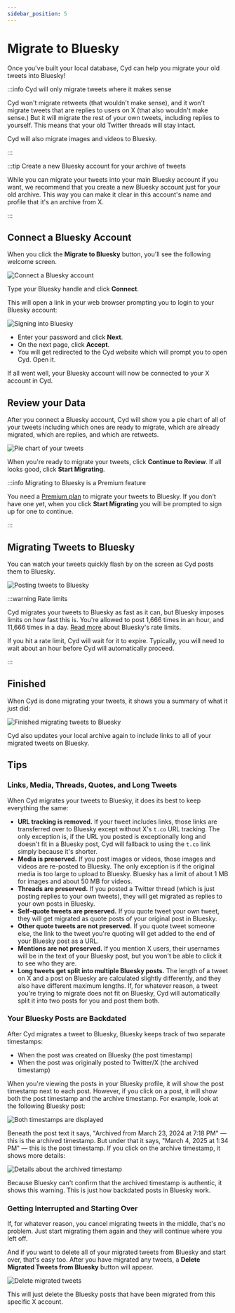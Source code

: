 ```yaml
---
sidebar_position: 5
---
```


# Migrate to Bluesky

Once you've built your local database, Cyd can help you migrate your old tweets into Bluesky!

:::info Cyd will only migrate tweets where it makes sense

Cyd won't migrate retweets (that wouldn't make sense), and it won't migrate tweets that are replies to users on X (that also wouldn't make sense.) But it will migrate the rest of your own tweets, including replies to yourself. This means that your old Twitter threads will stay intact.

Cyd will also migrate images and videos to Bluesky.

:::

:::tip Create a new Bluesky account for your archive of tweets

While you can migrate your tweets into your main Bluesky account if you want, we recommend that you create a new Bluesky account just for your old archive. This way you can make it clear in this account's name and profile that it's an archive from X.

:::

## Connect a Bluesky Account

When you click the **Migrate to Bluesky** button, you'll see the following welcome screen.

![Connect a Bluesky account](./img/migrate-bluesky-connect.png)

Type your Bluesky handle and click **Connect**.

This will open a link in your web browser prompting you to login to your Bluesky account:

![Signing into Bluesky](./img/migrate-bluesky-oauth.png)

- Enter your password and click **Next**.
- On the next page, click **Accept**.
- You will get redirected to the Cyd website which will prompt you to open Cyd. Open it.

If all went well, your Bluesky account will now be connected to your X account in Cyd.

## Review your Data

After you connect a Bluesky account, Cyd will show you a pie chart of all of your tweets including which ones are ready to migrate, which are already migrated, which are replies, and which are retweets.

![Pie chart of your tweets](./img/migrate-bluesky-pie-chart.png)

When you're ready to migrate your tweets, click **Continue to Review**. If all looks good, click **Start Migrating**.

:::info Migrating to Bluesky is a Premium feature

You need a [Premium plan](../premium/intro) to migrate your tweets to Bluesky. If you don't have one yet, when you click **Start Migrating** you will be prompted to sign up for one to continue.

:::

## Migrating Tweets to Bluesky

You can watch your tweets quickly flash by on the screen as Cyd posts them to Bluesky.

![Posting tweets to Bluesky](./img/migrate-bluesky-migrating.png)

:::warning Rate limits

Cyd migrates your tweets to Bluesky as fast as it can, but Bluesky imposes limits on how fast this is. You're allowed to post 1,666 times in an hour, and 11,666 times in a day. [Read more](https://docs.bsky.app/docs/advanced-guides/rate-limits) about Bluesky's rate limits.

If you hit a rate limit, Cyd will wait for it to expire. Typically, you will need to wait about an hour before Cyd will automatically proceed.

:::

## Finished

When Cyd is done migrating your tweets, it shows you a summary of what it just did:

![Finished migrating tweets to Bluesky](./img/migrate-bluesky-finished.png)

Cyd also updates your local archive again to include links to all of your migrated tweets on Bluesky.

## Tips

### Links, Media, Threads, Quotes, and Long Tweets

When Cyd migrates your tweets to Bluesky, it does its best to keep everything the same:

- **URL tracking is removed.** If your tweet includes links, those links are transferred over to Bluesky except without X's `t.co` URL tracking. The only exception is, if the URL you posted is exceptionally long and doesn't fit in a Bluesky post, Cyd will fallback to using the `t.co` link simply because it's shorter.
- **Media is preserved.** If you post images or videos, those images and videos are re-posted to Bluesky. The only exception is if the original media is too large to upload to Bluesky. Bluesky has a limit of about 1 MB for images and about 50 MB for videos.
- **Threads are preserved.** If you posted a Twitter thread (which is just posting replies to your own tweets), they will get migrated as replies to your own posts in Bluesky.
- **Self-quote tweets are preserved.** If you quote tweet your own tweet, they will get migrated as quote posts of your original post in Bluesky. 
- **Other quote tweets are not preserved.** If you quote tweet someone else, the link to the tweet you're quoting will get added to the end of your Bluesky post as a URL.
- **Mentions are not preserved.** If you mention X users, their usernames will be in the text of your Bluesky post, but you won't be able to click it to see who they are.
- **Long tweets get split into multiple Bluesky posts.** The length of a tweet on X and a post on Bluesky are calculated slightly differently, and they also have different maximum lengths. If, for whatever reason, a tweet you're trying to migrate does not fit on Bluesky, Cyd will automatically split it into two posts for you and post them both.

### Your Bluesky Posts are Backdated

After Cyd migrates a tweet to Bluesky, Bluesky keeps track of two separate timestamps:

- When the post was created on Bluesky (the post timestamp)
- When the post was originally posted to Twitter/X (the archived timestamp)

When you're viewing the posts in your Bluesky profile, it will show the post timestamp next to each post. However, if you click on a post, it will show both the post timestamp and the archive timestamp. For example, look at the following Bluesky post:

![Both timestamps are displayed](./img/migrate-bluesky-timestamps1.png)

Beneath the post text it says, "Archived from March 23, 2024 at 7:18 PM" &mdash; this is the archived timestamp. But under that it says, "March 4, 2025 at 1:34 PM" &mdash; this is the post timestamp. If you click on the archive timestamp, it shows more details:

![Details about the archived timestamp](./img/migrate-bluesky-timestamps2.png)

Because Bluesky can't confirm that the archived timestamp is authentic, it shows this warning. This is just how backdated posts in Bluesky work.

### Getting Interrupted and Starting Over

If, for whatever reason, you cancel migrating tweets in the middle, that's no problem. Just start migrating them again and they will continue where you left off.

And if you want to delete all of your migrated tweets from Bluesky and start over, that's easy too. After you have migrated any tweets, a **Delete Migrated Tweets from Bluesky** button will appear.

![Delete migrated tweets](./img/migrate-bluesky-delete.png)

This will just delete the Bluesky posts that have been migrated from this specific X account.